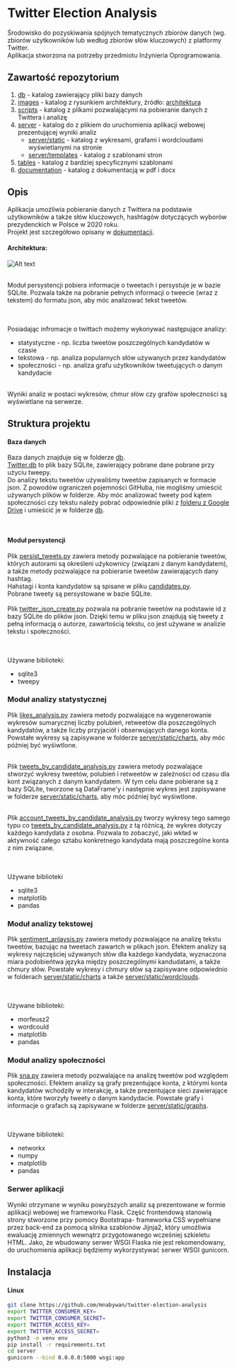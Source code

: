 # Twitter Election Analysis

Środowisko do pozyskiwania spójnych tematycznych zbiorów danych (wg. zbiorów użytkowników lub według zbiorów słów kluczowych) z platformy Twitter. <br/> 
Aplikacja stworzona na potrzeby przedmiotu Inżynieria Oprogramowania.


## Zawartość repozytorium 
1. [db](./db) - katalog zawierający pliki bazy danych
2. [images](./images) - katalog z rysunkiem architektury, źródło: [architektura](https://drive.google.com/file/d/1hvOIvMv7a2S3ekBFUkiAQsll1CnZw8G2/view?usp=sharing)
3. [scripts](./scripts) - katalog z plikami pozwalającymi na pobieranie danych z Twittera i analizę
4. [server](./server) - katalog do z plikiem do uruchomienia aplikacji webowej prezentującej wyniki analiz
    - [server/static](./server/static) - katalog z wykresami, grafami i wordcloudami wyświetlanymi na stronie 
    - [server/templates](./server/templates) - katalog z szablonami stron 
5. [tables](./tables) - katalog z bardziej specyficznymi szablonami
6. [documentation](./documentation) - katalog z dokumentacją w pdf i docx

## Opis
Aplikacja umożliwia pobieranie danych z Twittera na podstawie użytkowników a także słów kluczowych, hashtagów 
dotyczących wyborów prezydenckich w Polsce w 2020 roku.<br />
Projekt jest szczegółowo opisany w [dokumentacji](./documentation).

#### Architektura: 

![Alt text](images/archiecture.png?raw=true "Title")
<br /> <br />

Moduł persystencji pobiera informacje o tweetach i persystuje je w bazie SQLite.
Pozwala także na pobranie pełnych informacji o tweecie (wraz z tekstem) do formatu json, aby móc analizować tekst tweetów.

<br /> <br />
Posiadając infromacje o twittach możemy wykonywać następujące analizy: 
- statystyczne - np. liczba tweetów poszczególnych kandydatów w czasie
- tekstowa - np. analiza popularnych słów używanych przez kandydatów
- społeczności - np. analiza grafu użytkowników tweetujących o danym kandydacie


<br />
Wyniki analiz w postaci wykresów, chmur słów czy grafów społeczności są wyświetlane na serwerze.


## Struktura projektu
#### Baza danych
Baza danych znajduje się w folderze [db](./db). <br />
[Twitter.db](./db/Twitter.db) to plik bazy SQLite, zawierający pobrane dane pobrane przy użyciu tweepy.
<br />
Do analizy tekstu tweetów używaliśmy tweetów zapisanych w formacie json. Z powodów ograniczeń pojemności GitHuba, nie mogliśmy umieścić używanych plików
w folderze. Aby móc analizować tweety pod kątem społeczności czy tekstu należy pobrać odpowiednie pliki z [folderu z Google Drive](https://drive.google.com/file/d/1drf4xsqVBeXQ2IzYVhHIE0Mv10AVEA-p/view?usp=sharing) i umieścić je w folderze [db](./db).

<br>

#### Moduł persystencji
Plik [persist_tweets.py](./scripts/persist_tweets.py) zawiera metody pozwalające na pobieranie tweetów, których autorami są określeni użykownicy (związani z danym kandydatem),
a także metody pozwalające na pobieranie tweetów zawierających dany hashtag.
<br /> Hahstagi i konta kandydatów są spisane w pliku [candidates.py](./scripts/candidates.py).
<br /> Pobrane tweety są persystowane w bazie SQLite. 
<br /> <br />
Plik [twitter_json_create.py](./scripts/twitter_json_create.py) pozwala na pobranie tweetów na podstawie id z bazy SQLite
do plików json. Dzięki temu w pliku json znajdują się tweety z pełną informacją o autorze, zawartością tekstu, co jest używane w analizie tekstu
i społeczności.


<br /> <br />
Używane biblioteki:
- sqlite3
- tweepy


### Moduł analizy statystycznej
Plik [likes_analysis.py](./scripts/likes_analysis.py) zawiera metody pozwalające na wygenerowanie wykresów sumarycznej liczby polubień, retweetów dla poszczególnych kandydatów,
a także liczby przyjaciół i obserwujących danego konta. Powstałe wykresy są zapisywane w folderze [server/static/charts](./server/static/charts), aby móc później być wyśiwtlone.
<br /> <br />

Plik [tweets_by_candidate_analysis.py](./scripts/tweets_by_candidate_analysis.py) zawiera metody pozwalające stworzyć wykresy tweetów, polubień i retweetów w zależności od czasu
dla kont związanych z danym kandydatem. W tym celu dane pobierane są z bazy SQLite, tworzone są DataFrame'y i następnie wykres jest zapisywane w folderze [server/static/charts](./server/static/charts), aby móc później być wyśiwtlone.
<br /> <br />

Plik [account_tweets_by_candidate_analysis.py](./scripts/account_tweets_by_candidate_analysis.py) tworzy wykresy tego samego typu co [tweets_by_candidate_analysis.py]((./scripts/tweets_by_candidate_analysis.py)) z tą różnicą, że wykres dotyczy każdego kandydata z osobna.
Pozwala to zobaczyć, jaki wkład w aktywność całego sztabu konkretnego kandydata mają poszczególne konta z nim związane.

<br /> <br />
Używane biblioteki
- sqlite3
- matplotlib
- pandas

### Moduł analizy tekstowej
Plik [sentiment_anlaysis.py](./scripts/sentiment_analysis.py) zawiera metody pozwalające na analizę tekstu tweetów, bazując na tweetach zawartch w plikach json. 
Efektem analizy są wykresy najczęściej używanych słów dla każdego kandydata, wyznaczona miara podobieńtwa języka między poszczególnymi kandudatami, a także chmury słów. 
Powstałe wykresy i chmury słów są zapisywane odpowiednio w folderach [server/static/charts](./server/static/charts)
a także [server/static/wordclouds](.server/static/wordclouds). 

<br /> <br />
Używane biblioteki:
- morfeusz2
- wordcould
- matplotlib
- pandas


### Moduł analizy społeczności
Plik [sna.py](./scripts/sna.py) zawiera metody pozwalające na analizę tweetów pod względem społeczności.
Efektem analizy są grafy prezentujące konta, z którymi konta kandydatów wchodziły w interakcję, a także prezentujące sieci zawierające konta, które tworzyły tweety o danym
kandydacie. Powstałe grafy i informacje o grafach są zapisywane w folderze [server/static/graphs](./server/static/graphs).

<br /> <br />
Używane biblioteki:
- networkx
- numpy
- matplotlib
- pandas


### Serwer aplikacji
Wyniki otrzymane w wyniku powyższych analiz są prezentowane w formie aplikacji webowej we frameworku Flask. 
Część frontendową stanowią strony stworzone przy pomocy Bootstrapa-
frameworka CSS wypełniane przez back-end za pomocą silnika szablonów Jijnja2, który umożliwia ewaluację zmiennych wewnątrz 
przygotowanego wcześniej szkieletu HTML. Jako, że wbudowany serwer WSGI Flaska nie jest rekomendowany,
do uruchomienia aplikacji będziemy wykorzystywać serwer WSGI gunicorn.



## Instalacja
#### Linux
```bash
git clone https://github.com/mnabywan/twitter-election-analysis
export TWITTER_CONSUMER_KEY=
export TWITTER_CONSUMER_SECRET=
export TWITTER_ACCESS_KEY=
export TWITTER_ACCESS_SECRET=
python3 -m venv env
pip install -r requirements.txt
cd server
gunicorn --bind 0.0.0.0:5000 wsgi:app
```
